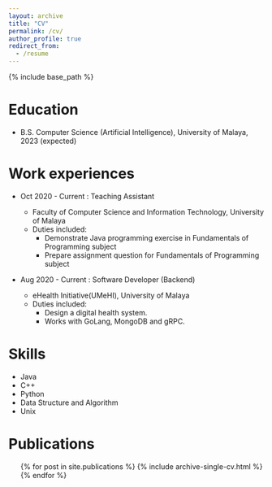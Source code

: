 ```yaml
---
layout: archive
title: "CV"
permalink: /cv/
author_profile: true
redirect_from:
  - /resume
---
```


{% include base_path %}

Education
======
* B.S. Computer Science (Artificial Intelligence), University of Malaya, 2023 (expected)

Work experiences
======
* Oct 2020 - Current : Teaching Assistant
  * Faculty of Computer Science and Information Technology, University of Malaya
  * Duties included: 
    - Demonstrate Java programming exercise in Fundamentals of Programming subject
    - Prepare assignment question for Fundamentals of Programming subject

* Aug 2020 - Current : Software Developer (Backend)
  * eHealth Initiative(UMeHI), University of Malaya
  * Duties included:
    - Design a digital health system.
    - Works with GoLang, MongoDB and gRPC.
  
Skills
======
* Java
* C++
* Python
* Data Structure and Algorithm
* Unix

Publications
======
  <ul>{% for post in site.publications %}
    {% include archive-single-cv.html %}
  {% endfor %}</ul>
